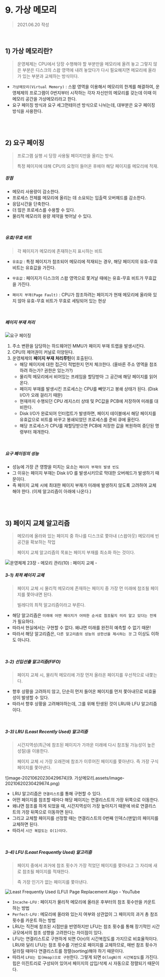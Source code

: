 # 9. 가상 메모리

> 2021.06.20 작성

<br>

## 1) 가상 메모리란?

> 운영체제는 CPU에서 당장 수행해야 할 부분만을 메모리에 올려 놓고 그렇지 않은 부분은 디스크의 스왑 영역에 내려 놓았다가 다시 필요해지면 메모리에 올라가 있는 부분과 교체하는 방식이다.

- `가상메모리(Virtual Memory)` : 스왑 영역을 이용해서 메모리의 한계를 해결하여, 운영체제의 프로그램이 0번지부터 시작하는 각자 자신만의 메모리를 갖는데 이때 이 메모리 공간을 가상메모리라고 한다.
- 요구 페이징 방식과 요구 세그먼테이션 방식으로 나뉘는데, 대부분은 요구 페이징 방식을 사용한다.

<br>

<br>

## 2) 요구 페이징

> 프로그램 실행 시 당장 사용될 페이지만을 올리는 방식.
>
> 특정 페이지에 대해 CPU의 요청이 들어온 후에야 해당 페이지를 메모리에 적재.

##### 장점

- 메모리 사용량이 감소한다.
- 프로세스 전체를 메모리에 올리는 데 소요되는 입출력 오버헤드를 감소한다.
- 응답시간을 단축한다.
- 더 많은 프로세스를 수용할 수 있다.
- 물리적 메모리의 용량 제약을 벗어날 수 있다.

<br>

##### 유효/무효 비트

> 각 페이지가 메모리에 존재하는지 표시하는 비트

- `유효값` : 특정 페이지가 참조되어 메모리에 적재되는 경우, 해당 페이지의 유효-무효 비트는 유효값을 가진다.
- `무효값` : 페이지가 디스크의 스왑 영역으로 쫓겨날 때에는 유효-무효 비트가 무효값을 가진다.

- `페이지 부재(Page Fault)` : CPU가 참조하려는 페이지가 현재 메모리에 올라와 있지 않아 유효-무효 비트가 무효로 세팅되어 있는 현상

<br>

##### 페이지 부재 처리

![요구 페이징](https://blog.kakaocdn.net/dn/UXG6l/btqwzzESFpH/OXVV6a3qia8NZJ8f4xLiF0/img.png)

1. 주소 변환을 담당하는 하드웨어인 MMU가 페이지 부재 트랩을 발생시킨다.
2. CPU의 제어권이 커널로 이양된다.
3. 운영체제의 **페이지 부재 처리루틴**이 호출된다.
   - 해당 페이지에 대한 접근이 적법한지 먼저 체크한다. (올바른 주소 영역을 참조하려 하는가? 권한은 있는가?)
   - 물리적 메모리에서 비어있는 프레임을 할당받아 그 공간에 해당 페이지를 읽어온다.
   - 페이지 부재를 발생시킨 프로세스는 CPU를 빼앗기고 봉쇄 상태가 된다. (Disk I/O가 오래 걸리기 때문)
   - 현재까지 수행되던 CPU 레지스터 상태 및 PC값을 PCB에 저장하여 미래를 대비한다.
   - Disk I/O가 완료되어 인터럽트가 발생하면, 페이지 테이블에서 해당 페이지를 유효값으로 비트를 바꾸고 봉쇄되었던 프로세스를 준비 큐에 올린다.
   - 해당 프로세스가 CPU를 재할당받으면 PCB에 저장한 값을 복원하여 중단된 명령부터 재개한다.

<br>

##### 요구 페이징의 성능

- 성능에 가장 큰 영향을 미치는 요소는 `페이지 부재의 발생 빈도`
- 그 이유는 페이지 부재는 Disk I/O 를 발생시키므로 막대한 오버헤드가 발생하기 때문이다.
- 즉 페이지 교체 시에 최대한 페이지 부재가 미래에 발생하지 않도록 고려하여 교체해야 한다. (이제 알고리즘이 아래에 나온다.)

<br>

<br>

## 3) 페이지 교체 알고리즘

> 메모리에 올라와 있는 페이지 중 하나를 디스크로 쫓아내 (스왑아웃) 메모리에 빈 공간을 확보하는 작업
>
> 페이지 교체 알고리즘의 목표는 페이지 부재를 최소화 하는 것이다.

![운영체제 23장 - 메모리 관리(10) : 페이지 교체 -](https://img1.daumcdn.net/thumb/R800x0/?scode=mtistory2&fname=https%3A%2F%2Ft1.daumcdn.net%2Fcfile%2Ftistory%2F266938385913F71805)

##### 3-1) 최적 페이지 교체

> 페이지 교체 시 물리적 메모리에 존재하는 페이지 중 가장 먼 미래에 참조될 페이지를 쫓아내면 된다.
>
> 빌레디의 최적 알고리즘이라고 부른다.

- 해당 알고리즘은 `미래에 어떤 페이지가 어떠한 순서로 참조될지 미리 알고 있다는 전제`가 필요하다.
- 따라서 현실에서는 구현할 수 없다. 왜냐면 미래를 완전히 예측할 수 없기 때문!
- 따라서 해당 알고리즘은, `다른 알고리즘의 성능의 상한선을 제시하는 것` 그 이상도 이하도 아니다.

<br>

##### 3-2) 선입선출 알고리즘(FIFO)

> 페이지 교체 시, 물리적 메모리에 가장 먼저 올라온 페이지를 우선적으로 내쫓는다.

- 향후 상황을 고려하지 않고, 단순히 먼저 들어온 페이지를 먼저 쫓아내므로 비효율성이 발생할 수 있다.
- 따라서 향후 상황을 고려해야하는데, 그를 위해 탄생된 것이 LRU와 LFU 알고리즘이다.

<br>

##### 3-3) LRU (Least Recently Used) 알고리즘

> 시간지역성(최근에 참조된 페이지가 가까운 미래에 다시 참조될 가능성이 높은 성질)을 이용한다.
>
> 페이지 교체 시 가장 오래전에 참조가 이루어진 페이지를 쫓아낸다. 즉 가장 구식 페이지를 쫓아낸다.

![image-20210620230429674](9. 가상메모리.assets/image-20210620230429674.png)

- LRU 알고리즘은 `연결리스트`를 통해 구현할 수 있다.
- 어떤 페이지를 참조할 때마다 해당 페이지는 연결리스트의 가장 뒤쪽으로 이동한다.
- 왜냐면 참조를 하게 되었을 때, 시간지역성이 가장 높아지기 때문에 바로 연결리스트의 가장 뒤쪽으로 이동하면 된다.
- 그리고 교체할 페이지를 선정할 때는 연결리스트의 0번째 인덱스(맨앞)의 페이지를 교체하면 된다.
- 따라서 `시간 복잡도는 O(1)이다.`

<br>

##### 3-4) LFU (Least Frequently Used) 알고리즘

> 페이지 중에서 과거에 참조 횟수가 가장 적었던 페이지를 쫓아내고 그 자리에 새로 참조될 페이지를 적재한다.
>
> 즉 가장 인기가 없는 페이지를 쫓아낸다.

![Least Frequently Used (LFU) Page Replacement Algo - YouTube](https://i.ytimg.com/vi/uL0xP57negc/maxresdefault.jpg)

- `Incache-LFU` : 페이지가 물리적 메모리에 올라온 후부터의 참조 횟수만을 카운트 하는 방법
- `Perfect-LFU` : 메모리에 올라와 있는지 여부와 상관없이 그 페이지의 과거 총 참조 횟수를 카운트 하는 방법
- LRU는 직전에 참조된 시점만을 반영하지만 LFU는 참조 횟수를 통해 장기적인 시간 규모에서의 참조 성향을 고려한다는 차이점이 있다.
- LFU는 연결리스트로 구현하게 되면 O(n)의 시간복잡도를 가지므로 비효율적이다. LRU와 달리 LFU는 참조 횟수를 기반으로 페이지를 교체하므로, 매번 참조 횟수가 달라질 때마다 연결리스트를 정렬(sorting)해야 하기 때문이다.
- 따라서 `LFU는 힙(Heap)으로 구현`한다. 그렇게 되면 `O(logN)의 시간복잡도`를 가진다. 힙은 이진트리로 구성되어 있어서 페이지의 삽입/삭제 시 자동으로 정렬되기 때문이다.

